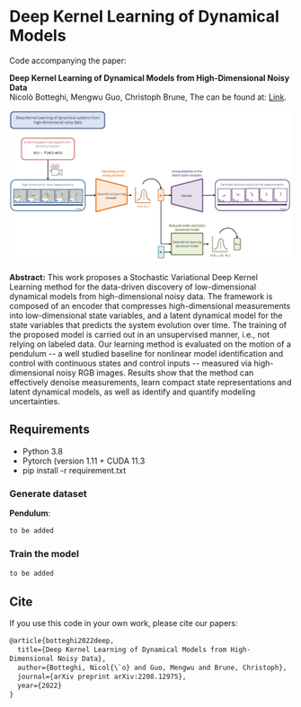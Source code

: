# Deep Kernel Learning of Dynamical Models

Code accompanying the paper:

**Deep Kernel Learning of Dynamical Models from High-Dimensional Noisy Data**\
Nicolò Botteghi, Mengwu Guo, Christoph Brune,
The can be found at: [Link](https://arxiv.org/pdf/2208.12975.pdf).

![alt text](Figure_1.png)

**Abstract:** 
This work proposes a Stochastic Variational Deep Kernel Learning method for the data-driven discovery of low-dimensional dynamical models from high-dimensional noisy data.
The framework is composed of an encoder that compresses high-dimensional measurements into low-dimensional state variables, and a latent dynamical model for the state variables that predicts the system evolution over time. The training of the proposed model is carried out in an unsupervised manner, i.e., not relying on labeled data.
Our learning method is evaluated on the motion of a pendulum -- a well studied baseline for nonlinear model identification and control with continuous states and control inputs -- measured via high-dimensional noisy RGB images. Results show that the method can effectively denoise measurements, learn compact state representations and latent dynamical models, as well as identify and quantify modeling uncertainties.

## Requirements

* Python 3.8
* Pytorch (version 1.11 + CUDA 11.3
* pip install -r requirement.txt

### Generate dataset

**Pendulum**:
```bash
to be added
```


### Train the model
```bash
to be added
```

## Cite
If you use this code in your own work, please cite our papers:
```
@article{botteghi2022deep,
  title={Deep Kernel Learning of Dynamical Models from High-Dimensional Noisy Data},
  author={Botteghi, Nicol{\`o} and Guo, Mengwu and Brune, Christoph},
  journal={arXiv preprint arXiv:2208.12975},
  year={2022}
}

```

